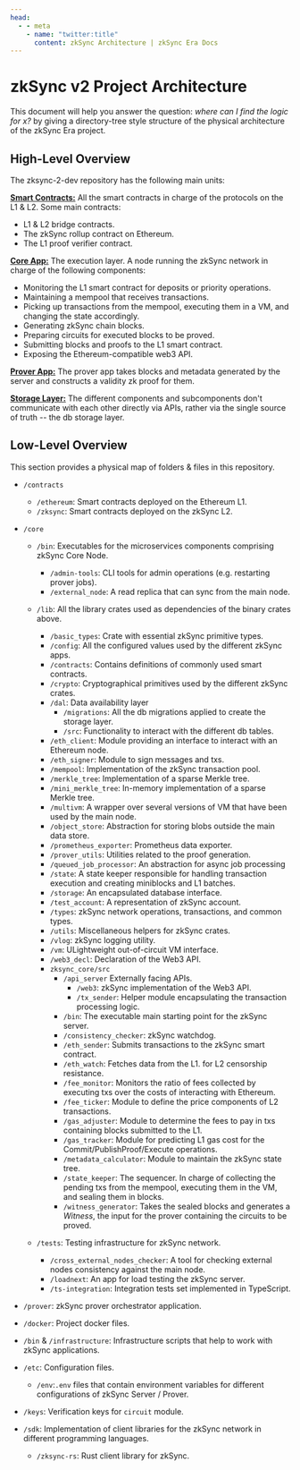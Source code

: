 ```yaml
---
head:
  - - meta
    - name: "twitter:title"
      content: zkSync Architecture | zkSync Era Docs
---
```


# zkSync v2 Project Architecture

This document will help you answer the question: _where can I find the logic for x?_ by giving a directory-tree style
structure of the physical architecture of the zkSync Era project.

## High-Level Overview

The zksync-2-dev repository has the following main units:

<ins>**Smart Contracts:**</ins> All the smart contracts in charge of the protocols on the L1 & L2. Some main contracts:

- L1 & L2 bridge contracts.
- The zkSync rollup contract on Ethereum.
- The L1 proof verifier contract.

<ins>**Core App:**</ins> The execution layer. A node running the zkSync network in charge of the following components:

- Monitoring the L1 smart contract for deposits or priority operations.
- Maintaining a mempool that receives transactions.
- Picking up transactions from the mempool, executing them in a VM, and changing the state accordingly.
- Generating zkSync chain blocks.
- Preparing circuits for executed blocks to be proved.
- Submitting blocks and proofs to the L1 smart contract.
- Exposing the Ethereum-compatible web3 API.

<ins>**Prover App:**</ins> The prover app takes blocks and metadata generated by the server and constructs a validity zk
proof for them.

<ins>**Storage Layer:**</ins> The different components and subcomponents don't communicate with each other directly via
APIs, rather via the single source of truth -- the db storage layer.

## Low-Level Overview

This section provides a physical map of folders & files in this repository.

- `/contracts`

  - `/ethereum`: Smart contracts deployed on the Ethereum L1.
  - `/zksync`: Smart contracts deployed on the zkSync L2.

- `/core`

  - `/bin`: Executables for the microservices components comprising zkSync Core Node.

    - `/admin-tools`: CLI tools for admin operations (e.g. restarting prover jobs).
    - `/external_node`: A read replica that can sync from the main node.

  - `/lib`: All the library crates used as dependencies of the binary crates above.

    - `/basic_types`: Crate with essential zkSync primitive types.
    - `/config`: All the configured values used by the different zkSync apps.
    - `/contracts`: Contains definitions of commonly used smart contracts.
    - `/crypto`: Cryptographical primitives used by the different zkSync crates.
    - `/dal`: Data availability layer
      - `/migrations`: All the db migrations applied to create the storage layer.
      - `/src`: Functionality to interact with the different db tables.
    - `/eth_client`: Module providing an interface to interact with an Ethereum node.
    - `/eth_signer`: Module to sign messages and txs.
    - `/mempool`: Implementation of the zkSync transaction pool.
    - `/merkle_tree`: Implementation of a sparse Merkle tree.
    - `/mini_merkle_tree`: In-memory implementation of a sparse Merkle tree.
    - `/multivm`: A wrapper over several versions of VM that have been used by the main node.
    - `/object_store`: Abstraction for storing blobs outside the main data store.
    - `/prometheus_exporter`: Prometheus data exporter.
    - `/prover_utils`: Utilities related to the proof generation.
    - `/queued_job_processor`: An abstraction for async job processing
    - `/state`: A state keeper responsible for handling transaction execution and creating miniblocks and L1 batches.
    - `/storage`: An encapsulated database interface.
    - `/test_account`: A representation of zkSync account.
    - `/types`: zkSync network operations, transactions, and common types.
    - `/utils`: Miscellaneous helpers for zkSync crates.
    - `/vlog`: zkSync logging utility.
    - `/vm`: ULightweight out-of-circuit VM interface.
    - `/web3_decl`: Declaration of the Web3 API.
    - `zksync_core/src`
      - `/api_server` Externally facing APIs.
        - `/web3`: zkSync implementation of the Web3 API.
        - `/tx_sender`: Helper module encapsulating the transaction processing logic.
      - `/bin`: The executable main starting point for the zkSync server.
      - `/consistency_checker`: zkSync watchdog.
      - `/eth_sender`: Submits transactions to the zkSync smart contract.
      - `/eth_watch`: Fetches data from the L1. for L2 censorship resistance.
      - `/fee_monitor`: Monitors the ratio of fees collected by executing txs over the costs of interacting with
        Ethereum.
      - `/fee_ticker`: Module to define the price components of L2 transactions.
      - `/gas_adjuster`: Module to determine the fees to pay in txs containing blocks submitted to the L1.
      - `/gas_tracker`: Module for predicting L1 gas cost for the Commit/PublishProof/Execute operations.
      - `/metadata_calculator`: Module to maintain the zkSync state tree.
      - `/state_keeper`: The sequencer. In charge of collecting the pending txs from the mempool, executing them in the
        VM, and sealing them in blocks.
      - `/witness_generator`: Takes the sealed blocks and generates a _Witness_, the input for the prover containing the
        circuits to be proved.

  - `/tests`: Testing infrastructure for zkSync network.
    - `/cross_external_nodes_checker`: A tool for checking external nodes consistency against the main node.
    - `/loadnext`: An app for load testing the zkSync server.
    - `/ts-integration`: Integration tests set implemented in TypeScript.

- `/prover`: zkSync prover orchestrator application.

- `/docker`: Project docker files.

- `/bin` & `/infrastructure`: Infrastructure scripts that help to work with zkSync applications.

- `/etc`: Configuration files.

  - `/env`:`.env` files that contain environment variables for different configurations of zkSync Server / Prover.

- `/keys`: Verification keys for `circuit` module.

- `/sdk`: Implementation of client libraries for the zkSync network in different programming languages.
  - `/zksync-rs`: Rust client library for zkSync.
